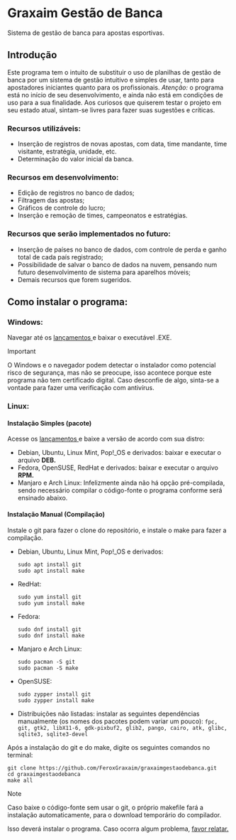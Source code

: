 # Graxaim Gestão de Banca
Sistema de gestão de banca para apostas esportivas.

## Introdução
Este programa tem o intuito de substituir o uso de planilhas de gestão de banca por um sistema de gestão intuitivo e simples de usar, tanto para apostadores iniciantes quanto para os profissionais. 
*Atenção:* o programa está no início de seu desenvolvimento, e ainda não está em condições de uso para a sua finalidade. Aos curiosos que quiserem testar o projeto em seu estado atual, sintam-se livres para fazer suas sugestões e críticas.

### Recursos utilizáveis: 
- Inserção de registros de novas apostas, com data, time mandante, time visitante, estratégia, unidade, etc.
- Determinação do valor inicial da banca.
### Recursos em desenvolvimento: 
- Edição de registros no banco de dados;
- Filtragem das apostas;
- Gráficos de controle do lucro;
- Inserção e remoção de times, campeonatos e estratégias.
### Recursos que serão implementados no futuro:
- Inserção de países no banco de dados, com controle de perda e ganho total de cada país registrado;
- Possibilidade de salvar o banco de dados na nuvem, pensando num futuro desenvolvimento de sistema para aparelhos móveis;
- Demais recursos que forem sugeridos.

## Como instalar o programa:

### Windows: 

Navegar até os <a href="https://github.com/FeroxGraxaim/graxaimgestaodebanca/releases/latest"> lançamentos </a> e baixar o executável .EXE. 
> [!IMPORTANT]
> O Windows e o navegador podem detectar o instalador como potencial risco de segurança, mas não se preocupe, isso acontece porque este programa não tem certificado digital. Caso desconfie de algo, sinta-se a vontade para fazer uma verificação com antivírus.

### Linux:

#### Instalação Simples (pacote)
Acesse os <a href="https://github.com/FeroxGraxaim/graxaimgestaodebanca/releases/latest"> lançamentos </a> e baixe a versão de acordo com sua distro:
- Debian, Ubuntu, Linux Mint, Pop!_OS e derivados: baixar e executar o arquivo **DEB.**
- Fedora, OpenSUSE, RedHat e derivados: baixar e executar o arquivo **RPM.**
- Manjaro e Arch Linux: Infelizmente ainda não há opção pré-compilada, sendo necessário compilar o código-fonte o programa conforme será ensinado abaixo.

#### Instalação Manual (Compilação)    
Instale o git para fazer o clone do repositório, e instale o make para fazer a compilação.

- Debian, Ubuntu, Linux Mint, Pop!_OS e derivados:
   ```
  sudo apt install git
  sudo apt install make
  ```
- RedHat:
  ```
  sudo yum install git
  sudo yum install make
  ```
- Fedora:
  ```
  sudo dnf install git
  sudo dnf install make
  ```
- Manjaro e Arch Linux:
  ```
  sudo pacman -S git
  sudo pacman -S make
  ```
- OpenSUSE:
  ```
  sudo zypper install git
  sudo zypper install make
  ```
- Distribuições não listadas: instalar as seguintes dependências manualmente (os nomes dos pacotes podem variar um pouco):
  `fpc, git, gtk2, libX11-6, gdk-pixbuf2, glib2, pango, cairo, atk, glibc, sqlite3, sqlite3-devel`

Após a instalação do git e do make, digite os seguintes comandos no terminal:
```
git clone https://github.com/FeroxGraxaim/graxaimgestaodebanca.git
cd graxaimgestaodebanca
make all
```
> [!NOTE]
> Caso baixe o código-fonte sem usar o git, o próprio makefile fará a instalação automaticamente, para o download temporário do compilador.

  Isso deverá instalar o programa. Caso ocorra algum problema, <a href="https://github.com/FeroxGraxaim/graxaimgestaodebanca/issues"> favor relatar. </a> 
    
